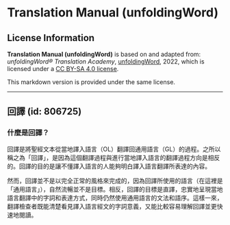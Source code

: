 # Translation Manual (unfoldingWord)

## License Information

**Translation Manual (unfoldingWord)** is based on and adapted from: _unfoldingWord® Translation Academy_, [unfoldingWord](https://unfoldingword.org/utw), 2022, which is licensed under a [CC BY-SA 4.0 license](https://creativecommons.org/licenses/by-sa/4.0/legalcode.en).

This markdown version is provided under the same license.



--------------------------------

## 回譯 (id: 806725)

### 什麼是回譯？

回譯是將聖經文本從當地譯入語言（OL）翻譯回通用語言（GL）的過程。之所以稱之為「回譯」，是因為這個翻譯過程與進行當地譯入語言的翻譯過程方向是相反的。回譯的目的是讓不懂譯入語言的人能夠明白譯入語言翻譯所表達的內容。

然而，回譯並不是以完全正常的風格來完成的，因為回譯所使用的語言（在這裡是「通用語言」），自然流暢並不是目標。相反，回譯的目標是直譯，忠實地呈現當地語言翻譯中的字詞和表達方式，同時仍然使用通用語言的文法和語序。這樣一來，翻譯檢查者既能清楚看見譯入語言經文的字詞意義，又能比較容易理解回譯並更快速地閱讀。


